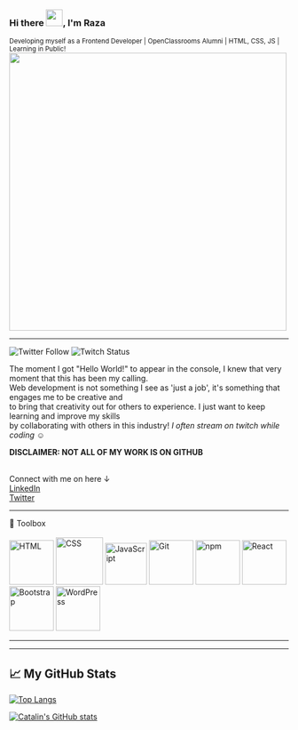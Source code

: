 ### Hi there <img src="https://raw.githubusercontent.com/MartinHeinz/MartinHeinz/master/wave.gif" width="30px">, I'm Raza
<small>Developing myself as a Frontend Developer | OpenClassrooms Alumni | HTML, CSS, JS | Learning in Public!</small>
<img src="https://images.unsplash.com/photo-1571171637578-41bc2dd41cd2?ixid=MnwxMjA3fDB8MHxwaG90by1wYWdlfHx8fGVufDB8fHx8&ixlib=rb-1.2.1&auto=format&fit=crop&w=1350&q=80" height="500px"/>

<hr>

![Twitter Follow](https://img.shields.io/twitter/follow/illusiveCode?style=social)       ![Twitch Status](https://img.shields.io/twitch/status/illusivecode?style=social)

<p>The moment I got "Hello World!" to appear in the console, I knew that very moment that this has been my calling. <br>Web development is not something I see as 'just a job', it's something that engages me to be creative and <br>to bring that creativity out for others to experience. I just want to keep learning and improve my skills<br> by collaborating with others in this industry! <em>I often stream on twitch while coding &#9786;</em></p>
<p><strong>DISCLAIMER: NOT ALL OF MY WORK IS ON GITHUB</strong></p>
<br>
Connect with me on here &#8595;<br>
<a href="https://www.linkedin.com/in/frontend-developer-muhammad-raza/" target="blank">LinkedIn</a> 
</br>
<a href="https://twitter.com/illusiveCode" target="blank">Twitter</a>

---

🧰 Toolbox <br> <br>
<img src="https://cdn.worldvectorlogo.com/logos/html5.svg" title="HTML" width="80px" height="80px"/>
<img src="https://cdn.worldvectorlogo.com/logos/css-3.svg" title="CSS" width="85px" height="85px"/>
<img src="https://cdn.worldvectorlogo.com/logos/logo-javascript.svg" title="JavaScript" width="75px" height="75px"/>
<img src="https://cdn.worldvectorlogo.com/logos/git-icon.svg" title="Git" width="80px" height="80px"/>
<img src="https://cdn.worldvectorlogo.com/logos/npm.svg" title="npm" width="80px" height="80px"/>
<img src="https://cdn.worldvectorlogo.com/logos/react-2.svg" title="React" width="80px" height="80px"/>
<img src="https://cdn.worldvectorlogo.com/logos/bootstrap-4.svg" title="Bootstrap" width="80px" height="80px"/>
<img src="https://cdn.worldvectorlogo.com/logos/wordpress-blue.svg" title="WordPress" width="80px" height="80px"/>


---
---

## &#x1f4c8; My GitHub Stats

[![Top Langs](https://github-readme-stats.vercel.app/api/top-langs/?username=illusiveCode&hide=java,html,css&theme=radical)](https://github.com/anuraghazra/github-readme-stats)

[![Catalin's GitHub stats](https://github-readme-stats.vercel.app/api?username=illusiveCode&theme=radical)](https://github.com/anuraghazra/github-readme-stats)




<!--
**illusiveCode/illusiveCode** is a ✨ _special_ ✨ repository because its `README.md` (this file) appears on your GitHub profile.

Here are some ideas to get you started:

- 🔭 I’m currently working on ...
- 🌱 I’m currently learning ...
- 👯 I’m looking to collaborate on ...
- 🤔 I’m looking for help with ...
- 💬 Ask me about ...
- 📫 How to reach me: ...
- 😄 Pronouns: ...
- ⚡ Fun fact: ...
-->
